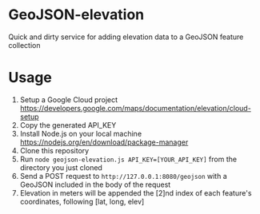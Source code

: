 # GeoJSON-elevation
Quick and dirty service for adding elevation data to a GeoJSON feature collection

# Usage
1. Setup a Google Cloud project https://developers.google.com/maps/documentation/elevation/cloud-setup
2. Copy the generated API_KEY
3. Install Node.js on your local machine https://nodejs.org/en/download/package-manager
4. Clone this repository
5. Run `node geojson-elevation.js API_KEY=[YOUR_API_KEY]` from the directory you just cloned
6. Send a POST request to `http://127.0.0.1:8080/geojson` with a GeoJSON included in the body of the request
7. Elevation in meters will be appended the [2]nd index of each feature's coordinates, following [lat, long, elev]
